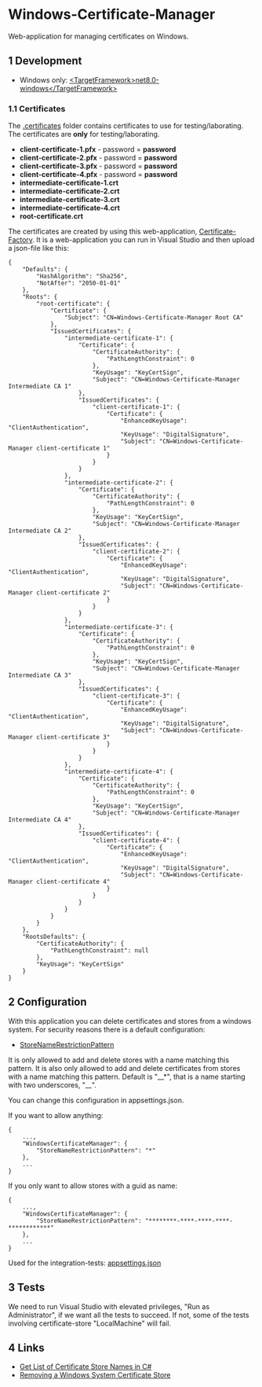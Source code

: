 # Windows-Certificate-Manager

Web-application for managing certificates on Windows.

## 1 Development

- Windows only: [&lt;TargetFramework&gt;net8.0-windows&lt;/TargetFramework&gt;](/Directory.Build.props#L11)

### 1.1 Certificates

The [.certificates](/.certificates) folder contains certificates to use for testing/laborating. The certificates are **only** for testing/laborating.

- **client-certificate-1.pfx** - password = **password**
- **client-certificate-2.pfx** - password = **password**
- **client-certificate-3.pfx** - password = **password**
- **client-certificate-4.pfx** - password = **password**
- **intermediate-certificate-1.crt**
- **intermediate-certificate-2.crt**
- **intermediate-certificate-3.crt**
- **intermediate-certificate-4.crt**
- **root-certificate.crt**

The certificates are created by using this web-application, [Certificate-Factory](https://github.com/HansKindberg-Lab/Certificate-Factory). It is a web-application you can run in Visual Studio and then upload a json-file like this:

	{
		"Defaults": {
			"HashAlgorithm": "Sha256",
			"NotAfter": "2050-01-01"
		},
		"Roots": {
			"root-certificate": {
				"Certificate": {
					"Subject": "CN=Windows-Certificate-Manager Root CA"
				},
				"IssuedCertificates": {
					"intermediate-certificate-1": {
						"Certificate": {
							"CertificateAuthority": {
								"PathLengthConstraint": 0
							},
							"KeyUsage": "KeyCertSign",
							"Subject": "CN=Windows-Certificate-Manager Intermediate CA 1"
						},
						"IssuedCertificates": {
							"client-certificate-1": {
								"Certificate": {
									"EnhancedKeyUsage": "ClientAuthentication",
									"KeyUsage": "DigitalSignature",
									"Subject": "CN=Windows-Certificate-Manager client-certificate 1"
								}
							}
						}
					},
					"intermediate-certificate-2": {
						"Certificate": {
							"CertificateAuthority": {
								"PathLengthConstraint": 0
							},
							"KeyUsage": "KeyCertSign",
							"Subject": "CN=Windows-Certificate-Manager Intermediate CA 2"
						},
						"IssuedCertificates": {
							"client-certificate-2": {
								"Certificate": {
									"EnhancedKeyUsage": "ClientAuthentication",
									"KeyUsage": "DigitalSignature",
									"Subject": "CN=Windows-Certificate-Manager client-certificate 2"
								}
							}
						}
					},
					"intermediate-certificate-3": {
						"Certificate": {
							"CertificateAuthority": {
								"PathLengthConstraint": 0
							},
							"KeyUsage": "KeyCertSign",
							"Subject": "CN=Windows-Certificate-Manager Intermediate CA 3"
						},
						"IssuedCertificates": {
							"client-certificate-3": {
								"Certificate": {
									"EnhancedKeyUsage": "ClientAuthentication",
									"KeyUsage": "DigitalSignature",
									"Subject": "CN=Windows-Certificate-Manager client-certificate 3"
								}
							}
						}
					},
					"intermediate-certificate-4": {
						"Certificate": {
							"CertificateAuthority": {
								"PathLengthConstraint": 0
							},
							"KeyUsage": "KeyCertSign",
							"Subject": "CN=Windows-Certificate-Manager Intermediate CA 4"
						},
						"IssuedCertificates": {
							"client-certificate-4": {
								"Certificate": {
									"EnhancedKeyUsage": "ClientAuthentication",
									"KeyUsage": "DigitalSignature",
									"Subject": "CN=Windows-Certificate-Manager client-certificate 4"
								}
							}
						}
					}
				}
			}
		},
		"RootsDefaults": {
			"CertificateAuthority": {
				"PathLengthConstraint": null
			},
			"KeyUsage": "KeyCertSign"
		}
	}

## 2 Configuration

With this application you can delete certificates and stores from a windows system. For security reasons there is a default configuration:

- [StoreNameRestrictionPattern](/Source/Application/Models/Certificates/Configuration/WindowsCertificateManagerOptions.cs#L10)

It is only allowed to add and delete stores with a name matching this pattern. It is also only allowed to add and delete certificates from stores with a name matching this pattern. Default is "\_\_\*", that is a name starting with two underscores, "\_\_".

You can change this configuration in appsettings.json.

If you want to allow anything:

	{
		...,
		"WindowsCertificateManager": {
			"StoreNameRestrictionPattern": "*"
		},
		...
	}

If you only want to allow stores with a guid as name:

	{
		...,
		"WindowsCertificateManager": {
			"StoreNameRestrictionPattern": "********-****-****-****-************"
		},
		...
	}

Used for the integration-tests: [appsettings.json](/Tests/Integration-tests/appsettings.json#L3)

## 3 Tests

We need to run Visual Studio with elevated privileges, "Run as Administrator", if we want all the tests to succeed. If not, some of the tests involving certificate-store "LocalMachine" will fail.

## 4 Links

- [Get List of Certificate Store Names in C#](https://stackoverflow.com/questions/4036939/get-list-of-certificate-store-names-in-c-sharp)
- [Removing a Windows System Certificate Store](http://www.digitallycreated.net/Blog/58/removing-a-windows-system-certificate-store)